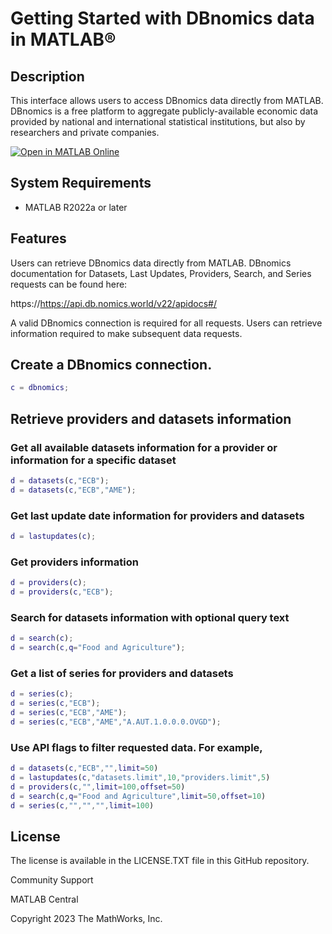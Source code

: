 # Getting Started with DBnomics data in MATLAB&reg;

## Description

This interface allows users to access DBnomics data directly from MATLAB.  DBnomics is a free platform to aggregate publicly-available economic data provided by national and international statistical institutions, but also by researchers and private companies.

[![Open in MATLAB Online](https://www.mathworks.com/images/responsive/global/open-in-matlab-online.svg)](https://matlab.mathworks.com/open/github/v1?repo=mathworks/dbnomics)
## System Requirements

- MATLAB R2022a or later

## Features

Users can retrieve DBnomics data directly from MATLAB.   DBnomics documentation for Datasets, Last Updates, Providers, Search, and Series requests can be found here: 

https://https://api.db.nomics.world/v22/apidocs#/

A valid DBnomics connection is required for all requests.  Users can retrieve information required to make subsequent data requests.

## Create a DBnomics connection.

```MATLAB
c = dbnomics;
```

## Retrieve providers and datasets information

### Get all available datasets information for a provider or information for a specific dataset
```MATLAB
d = datasets(c,"ECB");
d = datasets(c,"ECB","AME");
```

### Get last update date information for providers and datasets
```MATLAB
d = lastupdates(c);
```

### Get providers information
```MATLAB
d = providers(c);
d = providers(c,"ECB");
```

### Search for datasets information with optional query text
```MATLAB
d = search(c);
d = search(c,q="Food and Agriculture");
```

### Get a list of series for providers and datasets
```MATLAB
d = series(c);
d = series(c,"ECB");
d = series(c,"ECB","AME");
d = series(c,"ECB","AME","A.AUT.1.0.0.0.OVGD");
```
### Use API flags to filter requested data.  For example,
```MATLAB
d = datasets(c,"ECB","",limit=50)
d = lastupdates(c,"datasets.limit",10,"providers.limit",5)
d = providers(c,"",limit=100,offset=50)
d = search(c,q="Food and Agriculture",limit=50,offset=10)
d = series(c,"","","",limit=100)
```

## License

The license is available in the LICENSE.TXT file in this GitHub repository.

Community Support

MATLAB Central

Copyright 2023 The MathWorks, Inc.
